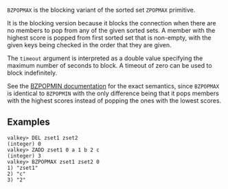 `BZPOPMAX` is the blocking variant of the sorted set `ZPOPMAX` primitive.

It is the blocking version because it blocks the connection when there are no
members to pop from any of the given sorted sets.
A member with the highest score is popped from first sorted set that is
non-empty, with the given keys being checked in the order that they are given.

The `timeout` argument is interpreted as a double value specifying the maximum
number of seconds to block. A timeout of zero can be used to block indefinitely.

See the [BZPOPMIN documentation][cb] for the exact semantics, since `BZPOPMAX`
is identical to `BZPOPMIN` with the only difference being that it pops members
with the highest scores instead of popping the ones with the lowest scores.

[cb]: /commands/bzpopmin

## Examples

```
valkey> DEL zset1 zset2
(integer) 0
valkey> ZADD zset1 0 a 1 b 2 c
(integer) 3
valkey> BZPOPMAX zset1 zset2 0
1) "zset1"
2) "c"
3) "2"
```
